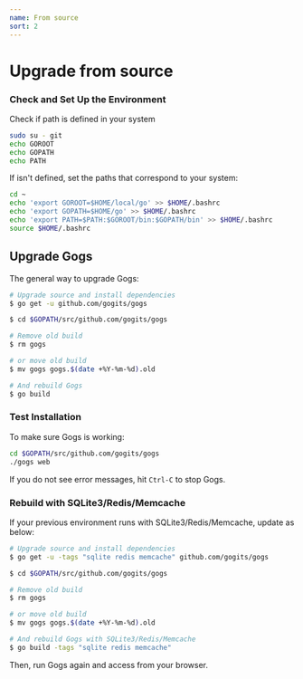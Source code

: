 ```yaml
---
name: From source
sort: 2
---
```


# Upgrade from source

### Check and Set Up the Environment

Check if path is defined in your system

```bash
sudo su - git
echo GOROOT
echo GOPATH
echo PATH
```

If isn't defined, set the paths that correspond to your system:

```bash
cd ~
echo 'export GOROOT=$HOME/local/go' >> $HOME/.bashrc
echo 'export GOPATH=$HOME/go' >> $HOME/.bashrc
echo 'export PATH=$PATH:$GOROOT/bin:$GOPATH/bin' >> $HOME/.bashrc
source $HOME/.bashrc
```

## Upgrade Gogs

The general way to upgrade Gogs:

```bash
# Upgrade source and install dependencies
$ go get -u github.com/gogits/gogs

$ cd $GOPATH/src/github.com/gogits/gogs

# Remove old build
$ rm gogs

# or move old build
$ mv gogs gogs.$(date +%Y-%m-%d).old

# And rebuild Gogs
$ go build
```

### Test Installation

To make sure Gogs is working:

```bash
cd $GOPATH/src/github.com/gogits/gogs
./gogs web
```

If you do not see error messages, hit `Ctrl-C` to stop Gogs.

### Rebuild with SQLite3/Redis/Memcache

If your previous environment runs with SQLite3/Redis/Memcache, update as below:

```bash
# Upgrade source and install dependencies
$ go get -u -tags "sqlite redis memcache" github.com/gogits/gogs

$ cd $GOPATH/src/github.com/gogits/gogs

# Remove old build
$ rm gogs

# or move old build
$ mv gogs gogs.$(date +%Y-%m-%d).old

# And rebuild Gogs with SQLite3/Redis/Memcache
$ go build -tags "sqlite redis memcache"
```

Then, run Gogs again and access from your browser.